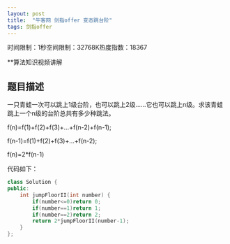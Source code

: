 ```yaml
---
layout: post
title:  "牛客网 剑指offer 变态跳台阶"
tags: 剑指offer
---
```

时间限制：1秒空间限制：32768K热度指数：18367

**算法知识视频讲解

## 题目描述

一只青蛙一次可以跳上1级台阶，也可以跳上2级……它也可以跳上n级。求该青蛙跳上一个n级的台阶总共有多少种跳法。

f(n)=f(1)+f(2)+f(3)+...+f(n-2)+f(n-1);

f(n-1)=f(1)+f(2)+f(3)+...+f(n-2);

f(n)=2*f(n-1)

代码如下：

```c++
class Solution {
public:
    int jumpFloorII(int number) {
        if(number<=0)return 0;
		if(number==1)return 1;
       	if(number==2)return 2;
        return 2*jumpFloorII(number-1);
    }
};
```

